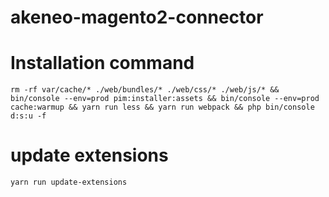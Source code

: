 # akeneo-magento2-connector
# Installation command
`rm -rf var/cache/* ./web/bundles/* ./web/css/* ./web/js/* && bin/console --env=prod pim:installer:assets && bin/console --env=prod cache:warmup && yarn run less && yarn run webpack && php bin/console d:s:u -f`

# update extensions
`yarn run update-extensions`